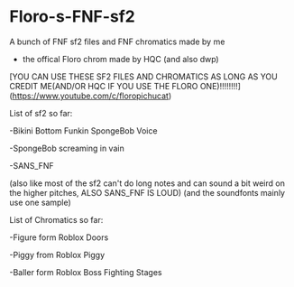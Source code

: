 # Floro-s-FNF-sf2
A bunch of FNF sf2 files and FNF chromatics made by me
+ the offical Floro chrom made by HQC (and also dwp)

[YOU CAN USE THESE SF2 FILES AND CHROMATICS AS LONG AS YOU CREDIT ME(AND/OR HQC IF YOU USE THE FLORO ONE)!!!!!!!!] (https://www.youtube.com/c/floropichucat)

List of sf2 so far:

-Bikini Bottom Funkin SpongeBob Voice

-SpongeBob screaming in vain

-SANS_FNF

(also like most of the sf2 can't do long notes and can sound a bit weird on the higher pitches, ALSO SANS_FNF IS LOUD)
(and the soundfonts mainly use one sample)

List of Chromatics so far:

-Figure form Roblox Doors

-Piggy from Roblox Piggy

-Baller form Roblox Boss Fighting Stages
